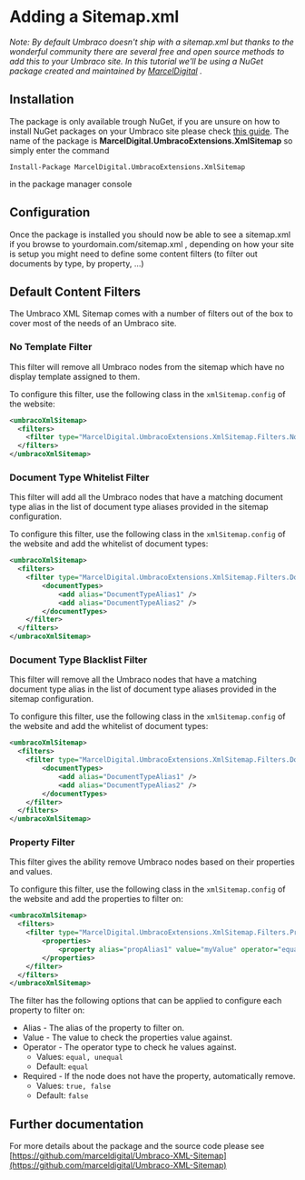 # Adding a Sitemap.xml

_Note: By default Umbraco doesn't ship with a sitemap.xml but thanks to the wonderful community there are several free and open source methods to add this to your Umbraco site. In this tutorial we'll be using a NuGet package created and maintained by [MarcelDigital](https://www.marceldigital.com/) ._

## Installation

The package is only available trough NuGet, if you are unsure on how to install NuGet packages on your Umbraco site please check [this guide](https://docs.microsoft.com/en-us/nuget/consume-packages/ways-to-install-a-package). The name of the package is **MarcelDigital.UmbracoExtensions.XmlSitemap** so simply enter the command 

`Install-Package MarcelDigital.UmbracoExtensions.XmlSitemap`

in the package manager console

## Configuration

Once the package is installed you should now be able to see a sitemap.xml if you browse to yourdomain.com/sitemap.xml , depending on how your site is setup you might need to define some content filters (to filter out documents by type, by property, ...)

## Default Content Filters

The Umbraco XML Sitemap comes with a number of filters out of the box to cover most of the needs of an Umbraco site.
### No Template Filter
This filter will remove all Umbraco nodes from the sitemap which have no display template assigned to them. 

To configure this filter, use the following class in the `xmlSitemap.config` of the website:
```xml
<umbracoXmlSitemap>
  <filters>
    <filter type="MarcelDigital.UmbracoExtensions.XmlSitemap.Filters.NoTemplateFilter, MarcelDigital.UmbracoExtensions.XmlSitemap" />
  </filters>
</umbracoXmlSitemap>
```

### Document Type Whitelist Filter
This filter will add all the Umbraco nodes that have a matching document type alias in the list of document type aliases provided
in the sitemap configuration. 

To configure this filter, use the following class in the `xmlSitemap.config` of the website and add the whitelist of document types:
```xml
<umbracoXmlSitemap>
  <filters>
    <filter type="MarcelDigital.UmbracoExtensions.XmlSitemap.Filters.DocumentTypeWhitelistFilter, MarcelDigital.UmbracoExtensions.XmlSitemap">
        <documentTypes>
            <add alias="DocumentTypeAlias1" />
            <add alias="DocumentTypeAlias2" />
        </documentTypes>
    </filter>
  </filters>
</umbracoXmlSitemap>
```

### Document Type Blacklist Filter
This filter will remove all the Umbraco nodes that have a matching document type alias in the list of document type aliases provided
in the sitemap configuration. 

To configure this filter, use the following class in the `xmlSitemap.config` of the website and add the whitelist of document types:
```xml
<umbracoXmlSitemap>
  <filters>
    <filter type="MarcelDigital.UmbracoExtensions.XmlSitemap.Filters.DocumentTypeBlacklistFilter, MarcelDigital.UmbracoExtensions.XmlSitemap">
        <documentTypes>
            <add alias="DocumentTypeAlias1" />
            <add alias="DocumentTypeAlias2" />
        </documentTypes>
    </filter>
  </filters>
</umbracoXmlSitemap>
```

### Property Filter
This filter gives the ability remove Umbraco nodes based on their properties and values.

To configure this filter, use the following class in the `xmlSitemap.config` of the website and add the properties to filter on:
```xml
<umbracoXmlSitemap>
  <filters>
    <filter type="MarcelDigital.UmbracoExtensions.XmlSitemap.Filters.PropertiesFilter, MarcelDigital.UmbracoExtensions.XmlSitemap">
        <properties>
            <property alias="propAlias1" value="myValue" operator="equals" required="true" />
        </properties>
    </filter>
  </filters>
</umbracoXmlSitemap>
```

The filter has the following options that can be applied to configure each property to filter on:
* Alias - The alias of the property to filter on.
* Value - The value to check the properties value against.
* Operator - The operator type to check he values against.
  * Values: `equal, unequal`
  * Default: `equal`
* Required - If the node does not have the property, automatically remove.
  * Values: `true, false`
  * Default: `false`

## Further documentation	

For more details about the package and the source code please see [https://github.com/marceldigital/Umbraco-XML-Sitemap](https://github.com/marceldigital/Umbraco-XML-Sitemap)


